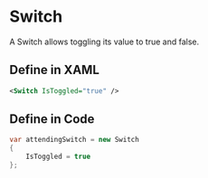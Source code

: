 # Switch

A Switch allows toggling its value to true and false.

## Define in XAML

```xml
<Switch IsToggled="true" />
```

## Define in Code

```csharp
var attendingSwitch = new Switch
{
    IsToggled = true
};
```



